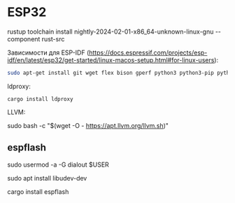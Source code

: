 # ESP32

rustup toolchain install nightly-2024-02-01-x86_64-unknown-linux-gnu --component rust-src

Зависимости для ESP-IDF (https://docs.espressif.com/projects/esp-idf/en/latest/esp32/get-started/linux-macos-setup.html#for-linux-users):

```bash
sudo apt-get install git wget flex bison gperf python3 python3-pip python3-venv cmake ninja-build ccache libffi-dev libssl-dev dfu-util libusb-1.0-0
```

ldproxy:

```
cargo install ldproxy
```

LLVM:

sudo bash -c "$(wget -O - https://apt.llvm.org/llvm.sh)"

## espflash

sudo usermod -a -G dialout $USER

sudo apt install libudev-dev

cargo install espflash
